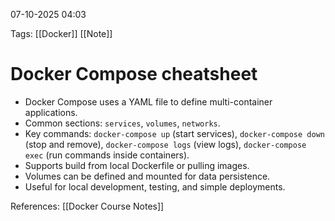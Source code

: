  07-10-2025 04:03

Tags: [[Docker]] [[Note]]
# **Docker Compose cheatsheet**

- Docker Compose uses a YAML file to define multi-container applications. 
- Common sections: `services`, `volumes`, `networks`. 
- Key commands: `docker-compose up` (start services), `docker-compose down` (stop and remove), `docker-compose logs` (view logs), `docker-compose exec` (run commands inside containers). 
- Supports build from local Dockerfile or pulling images. 
- Volumes can be defined and mounted for data persistence. 
- Useful for local development, testing, and simple deployments.

References: [[Docker Course Notes]]